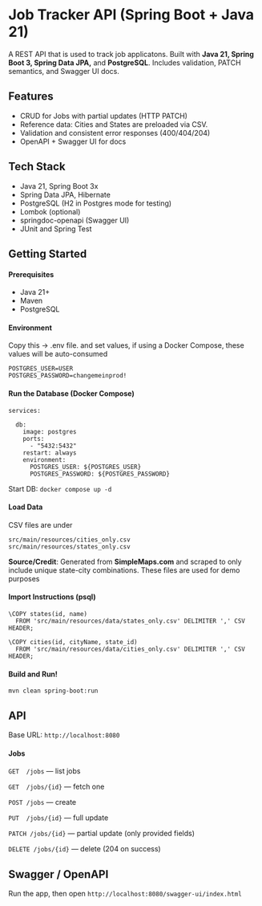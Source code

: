 # Job Tracker API (Spring Boot + Java 21)

A REST API that is used to track job applicatons. Built with **Java 21, Spring Boot 3, Spring Data JPA,** and **PostgreSQL**. Includes validation, PATCH semantics, and Swagger UI docs. 

## Features
- CRUD for Jobs with partial updates (HTTP PATCH)
- Reference data: Cities and States are preloaded via CSV.
- Validation and consistent error responses (400/404/204)
- OpenAPI + Swagger UI for docs

## Tech Stack
- Java 21, Spring Boot 3x
- Spring Data JPA, Hibernate
- PostgreSQL (H2 in Postgres mode for testing)
- Lombok (optional)
- springdoc-openapi (Swagger UI)
- JUnit and Spring Test

## Getting Started
#### Prerequisites
- Java 21+
- Maven
- PostgreSQL
#### Environment
Copy this -> .env file. and set values, if using a Docker Compose, these values will be auto-consumed
```
POSTGRES_USER=USER
POSTGRES_PASSWORD=changemeinprod!
```

#### Run the Database (Docker Compose)
```
services:

  db:
    image: postgres
    ports:
      - "5432:5432"
    restart: always
    environment:
      POSTGRES_USER: ${POSTGRES_USER}
      POSTGRES_PASSWORD: ${POSTGRES_PASSWORD}
```
Start DB:
`docker compose up -d`


#### Load Data
CSV files are under 
```
src/main/resources/cities_only.csv
src/main/resources/states_only.csv
```

**Source/Credit**: Generated from **SimpleMaps.com** and scraped to only include unique state-city combinations. These files are used for demo purposes 

#### Import Instructions (psql)
```
\COPY states(id, name)
  FROM 'src/main/resources/data/states_only.csv' DELIMITER ',' CSV HEADER;

\COPY cities(id, cityName, state_id)
  FROM 'src/main/resources/data/cities_only.csv' DELIMITER ',' CSV HEADER;
```
#### Build and Run!
`mvn clean spring-boot:run`

## API
Base URL: `http://localhost:8080`

#### Jobs

`GET  /jobs` — list jobs

`GET  /jobs/{id}` — fetch one

`POST /jobs` — create

`PUT  /jobs/{id}` — full update

`PATCH /jobs/{id}` — partial update (only provided fields)

`DELETE /jobs/{id}` — delete (204 on success)

## Swagger / OpenAPI 
Run the app, then open
`http://localhost:8080/swagger-ui/index.html`